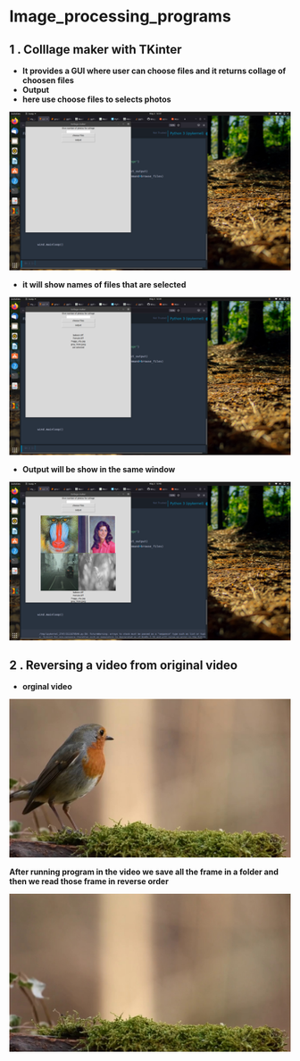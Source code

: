 # Image_processing_programs

## 1 . Colllage maker with TKinter 
  - **It provides a GUI where user can choose files  and it returns collage of choosen files**
  - **Output**
  - **here use choose files  to selects photos**
  <img src="https://github.com/chakrabortysayantan699/Image_processing_programs/blob/main/Output_images/collage_1.png">
  
  - **it will show names of files that are selected**
  <img src= https://github.com/chakrabortysayantan699/Image_processing_programs/blob/main/Output_images/collage_2.png>
  
  - **Output will be show in the same window**
  <img src="https://github.com/chakrabortysayantan699/Image_processing_programs/blob/main/Output_images/collage_3.png">
  
## 2 . Reversing a video from original video

- **orginal video** 
  
 [![ watch video](https://github.com/chakrabortysayantan699/Image_processing_programs/blob/main/Output_images/robin_frame0.jpg)](https://raw.githubusercontent.com/chakrabortysayantan699/Image_processing_programs/main/Output_images/Robin.mp4)
 
 **After running program in the video we save all the frame in a folder and then we read those frame in reverse order**
 
 [![ watch video](https://github.com/chakrabortysayantan699/Image_processing_programs/blob/main/Output_images/robin_frame1268.jpg)](https://drive.google.com/file/d/1g-8cEFa-p_3IzkQ8Rx_FB7unSWwg0sMJ/view?usp=sharing)
